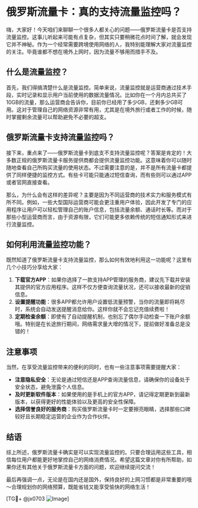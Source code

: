 # 俄罗斯流量卡：真的支持流量监控吗？

嗨，大家好！今天咱们来聊聊一个很多人都关心的问题——俄罗斯流量卡是否支持流量监控。这事儿听起来可能有点复杂，但其实只要稍微花点时间了解，就会发现它并不神秘。作为一个经常需要跨境使用网络的人，我特别能理解大家对流量监控的关注。毕竟谁都不想在境外上网时，因为流量不够用而措手不及。

## 什么是流量监控？

首先，我们得搞清楚什么是流量监控。简单来说，流量监控就是运营商通过技术手段，实时记录和显示用户当前使用的数据流量情况。比如你在一个月内总共买了10GB的流量，那么运营商会告诉你，目前你已经用了多少GB，还剩多少GB可用。这对于管理自己的网络资源非常有用，尤其是在境外旅行或者工作的时候，随时掌握剩余流量可以帮助避免不必要的超支。

## 俄罗斯流量卡支持流量监控吗？

接下来，重点来了——俄罗斯流量卡到底支不支持流量监控呢？答案是肯定的！大多数正规的俄罗斯流量卡服务提供商都会提供流量监控功能。这意味着你可以随时随地查看自己所购买流量的使用状态。不过需要注意的是，并不是所有流量卡都提供了同样便捷的监控方式。有些卡可能只能通过短信查询，而有些则可以通过APP或者官网直接查看。

那么，为什么会有这样的差异呢？主要是因为不同运营商的技术实力和服务模式有所不同。例如，一些大型国际运营商可能会更注重用户体验，因此开发了专门的应用程序让用户可以轻松管理自己的账户信息，包括流量余额、通话时长等。而对于那些小型运营商而言，由于资源有限，它们可能更多依赖传统的短信通知形式来进行流量监控。

## 如何利用流量监控功能？

既然知道了俄罗斯流量卡支持流量监控，那么如何有效地利用这一功能呢？这里有几个小技巧分享给大家：

1. **下载官方APP**：如果你选择了一款支持APP管理的服务商，建议先下载并安装其提供的官方应用程序。这样不仅方便查询流量状况，还可以接收最新的促销信息。
2. **设置提醒功能**：很多APP都允许用户设置低流量预警，当你的流量即将耗尽时，系统会自动发送提醒消息给你。这样你就不会忘记充值续费啦！
3. **定期检查余额**：即使有了自动提醒机制，也别忘了偶尔手动检查一下账户余额哦。特别是在长途旅行期间，网络需求量大增的情况下，提前做好准备总是没错的！

## 注意事项

当然，在享受流量监控带来的便利的同时，也有一些注意事项需要提醒大家：

- **注意隐私安全**：无论是通过短信还是APP查询流量信息，请确保你的设备处于安全状态，避免泄露个人信息。
- **及时更新软件版本**：如果使用的是手机上的官方APP，请记得定期更新到最新版本，以获得更好的性能体验以及更高的安全性保障。
- **选择信誉良好的服务商**：购买俄罗斯流量卡时一定要擦亮眼睛，选择那些口碑较好且长期稳定运营的企业作为合作伙伴。

## 结语

综上所述，俄罗斯流量卡确实是可以实现流量监控的。只要合理运用这些工具，相信每位用户都能更好地掌控自己的网络消费情况。希望这篇文章对你有所帮助，如果你还有其他关于俄罗斯流量卡方面的问题，欢迎继续提问交流！

最后再强调一点，无论是在国内还是国外，保持良好的上网习惯都是非常重要的哦～合理规划你的网络预算，既能省钱又能享受愉快的网络生活！

[TG💪+ @jx0703 ![Image](https://github.com/user-attachments/assets/dbca1d08-cadb-493c-b0ec-ad6f7a83f270)]